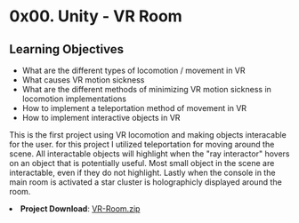 # 0x00. Unity - VR Room

## Learning Objectives

+ What are the different types of locomotion / movement in VR
+ What causes VR motion sickness
+ What are the different methods of minimizing VR motion sickness in locomotion implementations
+ How to implement a teleportation method of movement in VR
+ How to implement interactive objects in VR

This is the first project using VR locomotion and making objects interacable for the user.  for this project I utilized teleportation for moving around the scene. 
All interactable objects will highlight when the "ray interactor" hovers on an object that is potentially useful. 
Most small object in the scene are interactable, even if they do not highlight. 
Lastly when the console in the main room is activated a star cluster is holographicly displayed around the room.  
<li><strong>Project Download</strong>: <a href="https://drive.google.com/file/d/1pNFGKUVyx2tvUKmmoGD9D1Us3KwDclj9/view?usp=sharing">VR-Room.zip</a></li>
